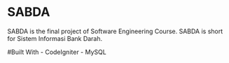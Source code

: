 # SABDA
SABDA is the final project of Software Engineering Course. SABDA is short for Sistem Informasi Bank Darah. 

#Built With
    - CodeIgniter
    - MySQL
